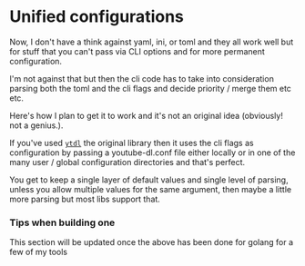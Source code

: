 # Unified configurations

Now, I don't have a think against yaml, ini, or toml and they all work well but
for stuff that you can't pass via CLI options and for more permanent
configuration.

I'm not against that but then the cli code has to take into consideration
parsing both the toml and the cli flags and decide priority / merge them etc
etc.

Here's how I plan to get it to work and it's not an original idea (obviously!
not a genius.).

If you've used [`ytdl`](https://github.com/ytdl-org/youtube-dl) the original
library then it uses the cli flags as configuration by passing a youtube-dl.conf
file either locally or in one of the many user / global configuration
directories and that's perfect.

You get to keep a single layer of default values and single level of parsing,
unless you allow multiple values for the same argument, then maybe a little more
parsing but most libs support that.

### Tips when building one

This section will be updated once the above has been done for golang for a few
of my tools
